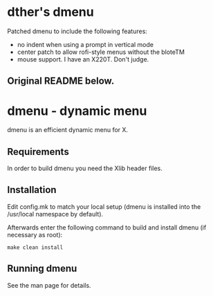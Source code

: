 # dther's dmenu

Patched dmenu to include the following features:
 - no indent when using a prompt in vertical mode
 - center patch to allow rofi-style menus without the bloteTM
 - mouse support. I have an X220T. Don't judge.

Original README below.
---
dmenu - dynamic menu
====================
dmenu is an efficient dynamic menu for X.


Requirements
------------
In order to build dmenu you need the Xlib header files.


Installation
------------
Edit config.mk to match your local setup (dmenu is installed into
the /usr/local namespace by default).

Afterwards enter the following command to build and install dmenu
(if necessary as root):

    make clean install


Running dmenu
-------------
See the man page for details.
